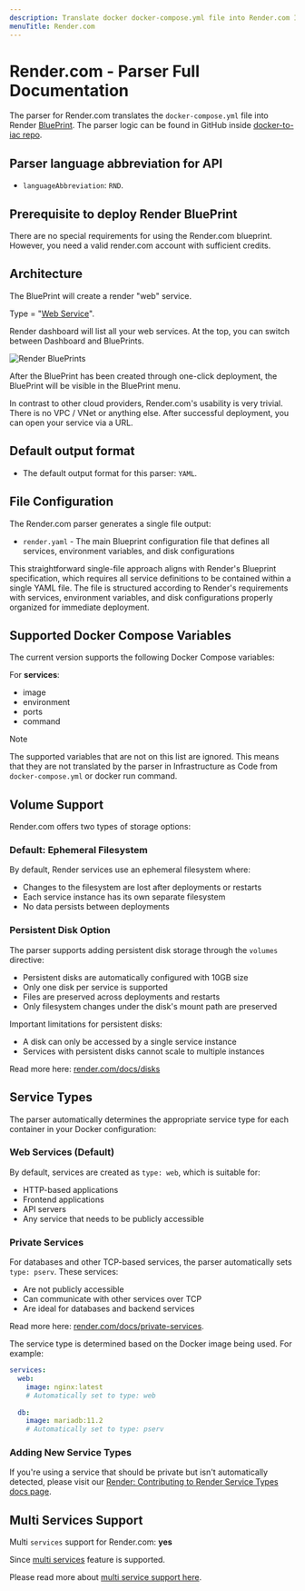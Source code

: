 ```yaml
---
description: Translate docker docker-compose.yml file into Render.com Infrastructure as Code with DeployStack
menuTitle: Render.com
---
```


# Render.com - Parser Full Documentation

The parser for Render.com translates the `docker-compose.yml` file into Render [BluePrint](https://render.com/docs/infrastructure-as-code). The parser logic can be found in GitHub inside [docker-to-iac repo](https://github.com/deploystackio/docker-to-iac/blob/main/src/parsers/render.ts).

## Parser language abbreviation for API

- `languageAbbreviation`: `RND`.

## Prerequisite to deploy Render BluePrint

There are no special requirements for using the Render.com blueprint. However, you need a valid render.com account with sufficient credits.

## Architecture

The BluePrint will create a render "web" service.

Type = "[Web Service](https://render.com/docs/blueprint-spec#type)".

Render dashboard will list all your web services. At the top, you can switch between Dashboard and BluePrints.

![Render BluePrints](/docs/assets/images/docker-to-iac/render.com-dashboard-blueprints.png)

After the BluePrint has been created through one-click deployment, the BluePrint will be visible in the BluePrint menu.

In contrast to other cloud providers, Render.com's usability is very trivial. There is no VPC / VNet or anything else. After successful deployment, you can open your service via a URL.

## Default output format

- The default output format for this parser: `YAML`.

## File Configuration

The Render.com parser generates a single file output:

- `render.yaml` - The main Blueprint configuration file that defines all services, environment variables, and disk configurations

This straightforward single-file approach aligns with Render's Blueprint specification, which requires all service definitions to be contained within a single YAML file. The file is structured according to Render's requirements with services, environment variables, and disk configurations properly organized for immediate deployment.

## Supported Docker Compose Variables

The current version supports the following Docker Compose variables:

For __services__:

- image
- environment
- ports
- command

> [!NOTE]
> The supported variables that are not on this list are ignored. This means that they are not translated by the parser in Infrastructure as Code from `docker-compose.yml` or docker run command.

## Volume Support

Render.com offers two types of storage options:

### Default: Ephemeral Filesystem

By default, Render services use an ephemeral filesystem where:

- Changes to the filesystem are lost after deployments or restarts
- Each service instance has its own separate filesystem
- No data persists between deployments

### Persistent Disk Option

The parser supports adding persistent disk storage through the `volumes` directive:

- Persistent disks are automatically configured with 10GB size
- Only one disk per service is supported
- Files are preserved across deployments and restarts
- Only filesystem changes under the disk's mount path are preserved

Important limitations for persistent disks:

- A disk can only be accessed by a single service instance
- Services with persistent disks cannot scale to multiple instances

Read more here: [render.com/docs/disks](https://render.com/docs/disks)

## Service Types

The parser automatically determines the appropriate service type for each container in your Docker configuration:

### Web Services (Default)

By default, services are created as `type: web`, which is suitable for:

- HTTP-based applications
- Frontend applications
- API servers
- Any service that needs to be publicly accessible

### Private Services

For databases and other TCP-based services, the parser automatically sets `type: pserv`. These services:

- Are not publicly accessible
- Can communicate with other services over TCP
- Are ideal for databases and backend services

Read more here: [render.com/docs/private-services](https://render.com/docs/private-services).

The service type is determined based on the Docker image being used. For example:

```yaml
services:
  web:
    image: nginx:latest
    # Automatically set to type: web
    
  db:
    image: mariadb:11.2
    # Automatically set to type: pserv
```

### Adding New Service Types

If you're using a service that should be private but isn't automatically detected, please visit our [Render: Contributing to Render Service Types docs page](/docs/docker-to-iac/render-contributing-to-service-types.md).

## Multi Services Support

Multi `services` support for Render.com: __yes__

Since [multi services](https://render.com/docs/blueprint-spec#root-level-fields) feature is supported.

Please read more about [multi service support here](/docs/docker-to-iac/multi-services-support.md).
